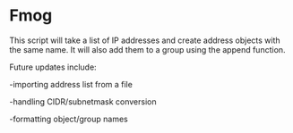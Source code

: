 # Fmog

This script will take a list of IP addresses and create address objects with the same name. It will also add them to a group using the append function.

Future updates include:

-importing address list from a file

-handling CIDR/subnetmask conversion

-formatting object/group names

